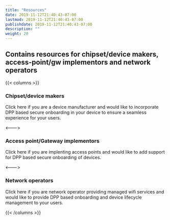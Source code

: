 ```yaml
---
title: "Resources"
date: 2019-11-12T21:40:43-07:00
lastmod: 2019-11-12T21:40:43-07:00
publishdate: 2019-11-12T21:40:43-07:00
description: ""
weight: 20
---
```


## Contains resources for chipset/device makers, access-point/gw implementors and network operators

<p/>

{{< columns >}}
### Chipset/device makers
Click here if you are a device manufacturer and would like to incorporate DPP based secure onboarding in your device to ensure a seamless experience for your users.

<--->

### Access point/Gateway implementors
Click here if you are implenting access points and would like to add support for DPP based secure onboarding of devices.

<--->

### Network operators
Click here if you are network operator providing managed wifi services and would like to provide DPP based onboarding and device lifecycle management to your users.

{{< /columns >}}
